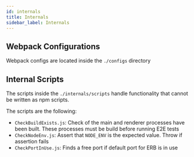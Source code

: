 ```yaml
---
id: internals
title: Internals
sidebar_label: Internals
---
```


## Webpack Configurations

Webpack configs are located inside the `./configs` directory

## Internal Scripts

The scripts inside the `./internals/scripts` handle functionality that cannot be written as npm scripts.

The scripts are the following:

* `CheckBuildExists.js`: Check of the main and renderer processes have been built. These processes must be build before running E2E tests
* `CheckNodeEnv.js`: Assert that `NODE_ENV` is the expected value. Throw if assertion fails
* `CheckPortInUse.js`: Finds a free port if default port for ERB is in use
